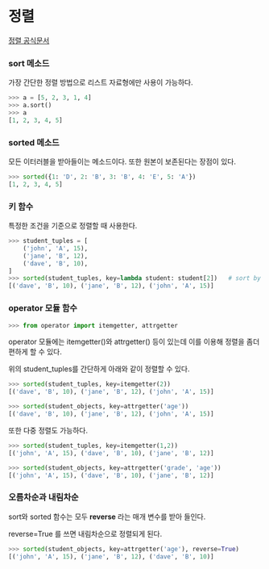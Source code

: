 # 정렬

[정렬 공식문서](https://docs.python.org/ko/3/howto/sorting.html)

### sort 메소드

가장 간단한 정렬 방법으로 리스트 자료형에만 사용이 가능하다.

```python
>>> a = [5, 2, 3, 1, 4]
>>> a.sort()
>>> a
[1, 2, 3, 4, 5]
```



### sorted 메소드

모든 이터러블을 받아들이는 메소드이다. 또한 원본이 보존된다는 장점이 있다.

```python
>>> sorted({1: 'D', 2: 'B', 3: 'B', 4: 'E', 5: 'A'})
[1, 2, 3, 4, 5]
```



### 키 함수

특정한 조건을 기준으로 정렬할 때 사용한다.

```python
>>> student_tuples = [
    ('john', 'A', 15),
    ('jane', 'B', 12),
    ('dave', 'B', 10),
]
>>> sorted(student_tuples, key=lambda student: student[2])   # sort by age
[('dave', 'B', 10), ('jane', 'B', 12), ('john', 'A', 15)]
```



### operator 모듈 함수

```python
>>> from operator import itemgetter, attrgetter
```

operator 모듈에는 itemgetter()와 attrgetter() 등이 있는데 이를 이용해 정렬을 좀더 편하게 할 수 있다.

위의 student_tuples를 간단하게 아래와 같이 정렬할 수 있다.

```python
>>> sorted(student_tuples, key=itemgetter(2))
[('dave', 'B', 10), ('jane', 'B', 12), ('john', 'A', 15)]
```

```python
>>> sorted(student_objects, key=attrgetter('age'))
[('dave', 'B', 10), ('jane', 'B', 12), ('john', 'A', 15)]
```



또한 다중 정렬도 가능하다.

```python
>>> sorted(student_tuples, key=itemgetter(1,2))
[('john', 'A', 15), ('dave', 'B', 10), ('jane', 'B', 12)]
```

```python
>>> sorted(student_objects, key=attrgetter('grade', 'age'))
[('john', 'A', 15), ('dave', 'B', 10), ('jane', 'B', 12)]
```



### 오름차순과 내림차순

sort와 sorted 함수는 모두 **reverse** 라는 매개 변수를 받아 들인다.

reverse=True 를 쓰면 내림차순으로 정렬되게 된다.

```python
>>> sorted(student_objects, key=attrgetter('age'), reverse=True)
[('john', 'A', 15), ('jane', 'B', 12), ('dave', 'B', 10)]
```







